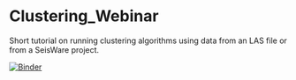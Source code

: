 # Clustering_Webinar

Short tutorial on running clustering algorithms using data from an LAS file or from a SeisWare project.

[![Binder](https://mybinder.org/badge_logo.svg)](https://mybinder.org/v2/gh/markogauk/Clustering_Webinar/HEAD?filepath=https%3A%2F%2Fgithub.com%2Fmarkogauk%2FClustering_Webinar%2Fblob%2Fmaster%2FClustering%2520Webinar.ipynb)